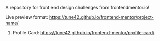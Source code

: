 A repository for front end design challenges from frontendmentor.io!

Live preview format: https://tune42.github.io/frontend-mentor/project-name/

1) Profile Card: https://tune42.github.io/frontend-mentor/profile-card/